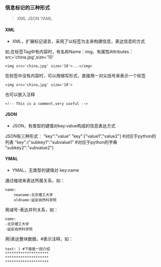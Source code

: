 ### 信息标记的三种形式
>XML JSON YAML

#### XML
- XML，扩展标记语言，采用了以标签为主来构建信息，表达信息的方式

如,在标签Tag中有内容时，有名称Name：img，有属性Attributes：src='china.jpg',size='10'

    <img src='china,jpg' size='10'>...</img>
在标签中没有内容时，可以用缩写形式，直接用一对尖括号来表示一个标签

    <img src='china,jpg' size='10'>
也可以嵌入注释

    <!-- This is a comment,very useful -->

#### JSON
- JSON，有类型的键值对key:value构成的信息表达方式

JSON有三种形式：
    "key":"value"
    "key":["value1","value2"] #对应于python的列表
    "key":{"subkey1":"subvalue1" #对应于python的字典
           "subkey2":"subvalue2"}

#### YMAL
- YMAL，无类型的键值对 key:name

通过缩进来表达所属关系，如：

    name:
        newname:北京理工大学
        oldname:延安自然科学院

用减号-表达并列关系，如：

    name:
    -北京理工大学
    -延安自然科学院
用|表达整块数据，#表示注释，如：
    
    text: | #下面是一段介绍
    ********************
    ********************
    ********************
#### 
